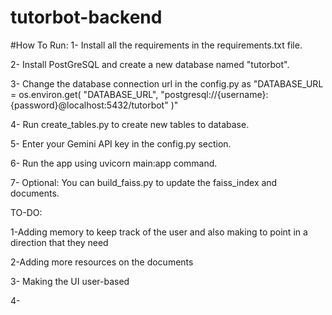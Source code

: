 # tutorbot-backend

#How To Run:
1- Install all the requirements in the requirements.txt file.

2- Install PostGreSQL and create a new database named "tutorbot".

3- Change the database connection url in the config.py as "DATABASE_URL = os.environ.get(
    "DATABASE_URL",
    "postgresql://{username}:{password}@localhost:5432/tutorbot"
)"

4- Run create_tables.py to create new tables to database.

5- Enter your Gemini API key in the config.py section.

6- Run the app using uvicorn main:app command.

7- Optional: You can build_faiss.py to update the faiss_index and documents.

TO-DO:

1-Adding memory to keep track of the user and also making to point in a direction that they need

2-Adding more resources on the documents

3- Making the UI user-based

4- 